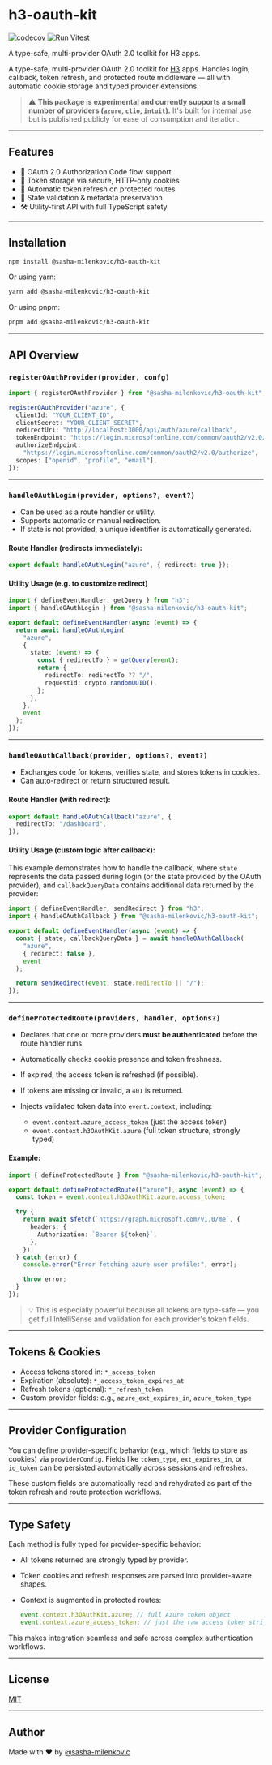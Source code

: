 # h3-oauth-kit

[![codecov](https://codecov.io/github/sashamilenkovic/h3-oauth-kit/graph/badge.svg?token=Y4JAJQWYCQ)](https://codecov.io/github/sashamilenkovic/h3-oauth-kit)
![Run Vitest](https://github.com/sashamilenkovic/h3-oauth-kit/actions/workflows/test.yml/badge.svg)

A type-safe, multi-provider OAuth 2.0 toolkit for H3 apps.

A type-safe, multi-provider OAuth 2.0 toolkit for [H3](https://github.com/unjs/h3) apps.
Handles login, callback, token refresh, and protected route middleware — all with automatic cookie storage and typed provider extensions.

> ⚠️ **This package is experimental and currently supports a small number of providers (`azure`, `clio`, `intuit`).**
> It's built for internal use but is published publicly for ease of consumption and iteration.

---

## Features

- 🔐 OAuth 2.0 Authorization Code flow support
- 🍞 Token storage via secure, HTTP-only cookies
- 🔁 Automatic token refresh on protected routes
- 🧠 State validation & metadata preservation
- 🛠️ Utility-first API with full TypeScript safety

---

## Installation

```bash
npm install @sasha-milenkovic/h3-oauth-kit
```

Or using yarn:

```bash
yarn add @sasha-milenkovic/h3-oauth-kit
```

Or using pnpm:

```bash
pnpm add @sasha-milenkovic/h3-oauth-kit
```

---

## API Overview

### `registerOAuthProvider(provider, confg)`

```ts
import { registerOAuthProvider } from "@sasha-milenkovic/h3-oauth-kit";

registerOAuthProvider("azure", {
  clientId: "YOUR_CLIENT_ID",
  clientSecret: "YOUR_CLIENT_SECRET",
  redirectUri: "http://localhost:3000/api/auth/azure/callback",
  tokenEndpoint: "https://login.microsoftonline.com/common/oauth2/v2.0/token",
  authorizeEndpoint:
    "https://login.microsoftonline.com/common/oauth2/v2.0/authorize",
  scopes: ["openid", "profile", "email"],
});
```

---

### `handleOAuthLogin(provider, options?, event?)`

- Can be used as a route handler or utility.
- Supports automatic or manual redirection.
- If state is not provided, a unique identifier is automatically generated.

#### Route Handler (redirects immediately):

```ts
export default handleOAuthLogin("azure", { redirect: true });
```

#### Utility Usage (e.g. to customize redirect)

```ts
import { defineEventHandler, getQuery } from "h3";
import { handleOAuthLogin } from "@sasha-milenkovic/h3-oauth-kit";

export default defineEventHandler(async (event) => {
  return await handleOAuthLogin(
    "azure",
    {
      state: (event) => {
        const { redirectTo } = getQuery(event);
        return {
          redirectTo: redirectTo ?? "/",
          requestId: crypto.randomUUID(),
        };
      },
    },
    event
  );
});
```

---

### `handleOAuthCallback(provider, options?, event?)`

- Exchanges code for tokens, verifies state, and stores tokens in cookies.
- Can auto-redirect or return structured result.

#### Route Handler (with redirect):

```ts
export default handleOAuthCallback("azure", {
  redirectTo: "/dashboard",
});
```

#### Utility Usage (custom logic after callback):

This example demonstrates how to handle the callback, where `state` represents the data passed during login (or the state provided by the OAuth provider), and `callbackQueryData` contains additional data returned by the provider:

```ts
import { defineEventHandler, sendRedirect } from "h3";
import { handleOAuthCallback } from "@sasha-milenkovic/h3-oauth-kit";

export default defineEventHandler(async (event) => {
  const { state, callbackQueryData } = await handleOAuthCallback(
    "azure",
    { redirect: false },
    event
  );

  return sendRedirect(event, state.redirectTo || "/");
});
```

---

### `defineProtectedRoute(providers, handler, options?)`

- Declares that one or more providers **must be authenticated** before the route handler runs.
- Automatically checks cookie presence and token freshness.
- If expired, the access token is refreshed (if possible).
- If tokens are missing or invalid, a `401` is returned.
- Injects validated token data into `event.context`, including:

  - `event.context.azure_access_token` (just the access token)
  - `event.context.h3OAuthKit.azure` (full token structure, strongly typed)

#### Example:

```ts
import { defineProtectedRoute } from "@sasha-milenkovic/h3-oauth-kit";

export default defineProtectedRoute(["azure"], async (event) => {
  const token = event.context.h3OAuthKit.azure.access_token;

  try {
    return await $fetch(`https://graph.microsoft.com/v1.0/me`, {
      headers: {
        Authorization: `Bearer ${token}`,
      },
    });
  } catch (error) {
    console.error("Error fetching azure user profile:", error);

    throw error;
  }
});
```

> 💡 This is especially powerful because all tokens are type-safe — you get full IntelliSense and validation for each provider's token fields.

---

## Tokens & Cookies

- Access tokens stored in: `*_access_token`
- Expiration (absolute): `*_access_token_expires_at`
- Refresh tokens (optional): `*_refresh_token`
- Custom provider fields: e.g., `azure_ext_expires_in`, `azure_token_type`

---

## Provider Configuration

You can define provider-specific behavior (e.g., which fields to store as cookies) via `providerConfig`. Fields like `token_type`, `ext_expires_in`, or `id_token` can be persisted automatically across sessions and refreshes.

These custom fields are automatically read and rehydrated as part of the token refresh and route protection workflows.

---

## Type Safety

Each method is fully typed for provider-specific behavior:

- All tokens returned are strongly typed by provider.
- Token cookies and refresh responses are parsed into provider-aware shapes.
- Context is augmented in protected routes:

  ```ts
  event.context.h3OAuthKit.azure; // full Azure token object
  event.context.azure_access_token; // just the raw access token string
  ```

This makes integration seamless and safe across complex authentication workflows.

---

## License

[MIT](./LICENSE)

---

## Author

Made with ❤️ by [@sasha-milenkovic](https://github.com/sashamilenkovic)
